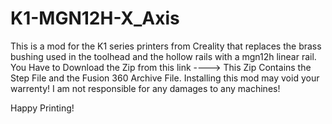 # K1-MGN12H-X_Axis
This is a mod for the K1 series printers from Creality that replaces the brass bushing used in the toolhead and the hollow rails with a mgn12h linear rail.
You Have to Download the Zip from this link ----> This Zip Contains the Step File and the Fusion 360 Archive File.
Installing this mod may void your warrenty!
I am not responsible for any damages to any machines!

Happy Printing!
